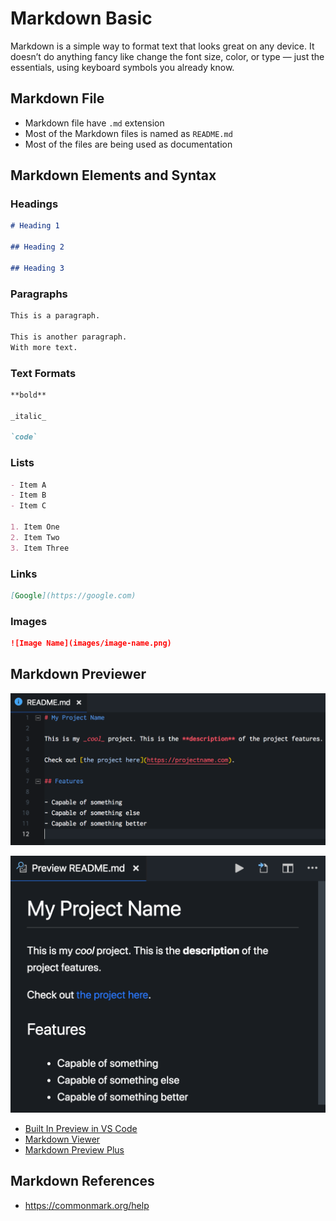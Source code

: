 # Markdown Basic

Markdown is a simple way to format text that looks great on any device. It doesn’t do anything fancy like change the font size, color, or type — just the essentials, using keyboard symbols you already know.

## Markdown File

- Markdown file have `.md` extension
- Most of the Markdown files is named as `README.md`
- Most of the files are being used as documentation

## Markdown Elements and Syntax

### Headings

```md
# Heading 1

## Heading 2

## Heading 3
```

### Paragraphs

```md
This is a paragraph.

This is another paragraph.
With more text.
```

### Text Formats

```md
**bold**

_italic_

`code`
```

### Lists

```md
- Item A
- Item B
- Item C

1. Item One
2. Item Two
3. Item Three
```

### Links

```md
[Google](https://google.com)
```

### Images

```md
![Image Name](images/image-name.png)
```

## Markdown Previewer

![](images/markdown-example.png)

![](images/markdown-example-preview.png)

- [Built In Preview in VS Code](https://code.visualstudio.com/docs/languages/markdown)
- [Markdown Viewer](https://chrome.google.com/webstore/detail/markdown-viewer/ckkdlimhmcjmikdlpkmbgfkaikojcbjk)
- [Markdown Preview Plus](https://chrome.google.com/webstore/detail/markdown-preview-plus/febilkbfcbhebfnokafefeacimjdckgl)

## Markdown References

- https://commonmark.org/help
